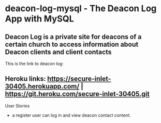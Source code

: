 # deacon-log-mysql - The Deacon Log App with MySQL

## Deacon Log is a private site for deacons of a certain church to access information about Deacon clients and client contacts

This is the link to deacon log:

## Heroku links: <https://secure-inlet-30405.herokuapp.com/> | <https://git.heroku.com/secure-inlet-30405.git>

User Stories

* a register user can log in and view deacon contact content.
